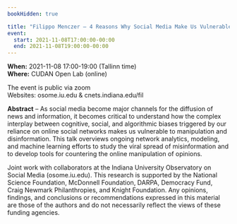 ```yaml
---
bookHidden: true

title: "Filippo Menczer – 4 Reasons Why Social Media Make Us Vulnerable to Manipulation"
event:
  start: 2021-11-08T17:00:00-00:00
  end: 2021-11-08T19:00:00-00:00
---
```


**When:** 2021-11-08 17:00-19:00 (Tallinn time)  
**Where:** CUDAN Open Lab (online)  

The event is public via zoom  
Websites: osome.iu.edu & cnets.indiana.edu/fil  

<!--more-->
**Abstract** – As social media become major channels for the diffusion of news and information, it becomes critical to understand how the complex interplay between cognitive, social, and algorithmic biases triggered by our reliance on online social networks makes us vulnerable to manipulation and disinformation. This talk overviews ongoing network analytics, modeling, and machine learning efforts to study the viral spread of misinformation and to develop tools for countering the online manipulation of opinions.  

Joint work with collaborators at the Indiana University Observatory on Social Media (osome.iu.edu). This research is supported by the National Science Foundation, McDonnell Foundation, DARPA, Democracy Fund, Craig Newmark Philanthropies, and Knight Foundation. Any opinions, findings, and conclusions or recommendations expressed in this material are those of the authors and do not necessarily reflect the views of these funding agencies.
